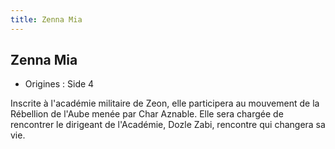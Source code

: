 ```yaml
---
title: Zenna Mia
---
```


Zenna Mia
---------





* Origines : Side 4


Inscrite à l'académie militaire de Zeon, elle participera au mouvement de la Rébellion de l'Aube menée par Char Aznable. Elle sera chargée de rencontrer le dirigeant de l'Académie, Dozle Zabi, rencontre qui changera sa vie.

